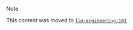 > [!NOTE]
> This content was moved to [`llm-engineering-101`](https://github.com/equinor/llm-engineering-101/)
